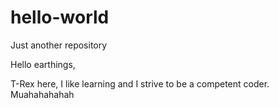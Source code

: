 # hello-world
Just another repository

Hello earthings, 

T-Rex here, I like learning and I strive to be a competent coder. Muahahahahah
